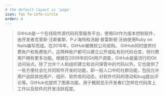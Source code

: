 ```yaml
---
# the default layout is 'page'
icon: fas fa-info-circle
order: 4
---
```


> GitHub是一个在线软件源代码托管服务平台，使用Git作为版本控制软件，由开发者克里斯·汪斯崔斯、P·J·海特和汤姆·普雷斯顿·沃纳使用Ruby on Rails编写而成。在2018年，GitHub被微软公司收购。 GitHub同时提供付费账户和免费账户。这两种账户都可以建立公开或私有的代码仓库，但付费用户拥有更多功能。根据在2009年的Git用户调查，GitHub是最流行的Git访问站点。除了允许个人和组织建立和访问保管中的代码以外，它也提供了一些方便社会化共同软件开发的功能，即一般人口中的社群功能，包括允许用户追踪其他用户、组织、软件库的动态，对软件代码的改动和bug提出评论等。GitHub也提供了图表功能，用于概观显示开发者们怎样在代码库上工作以及软件的开发活跃程度。
